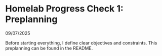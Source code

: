 # Homelab Progress Check 1: Preplanning
09/07/2025

Before starting everything, I define clear objectives and constraints. This preplanning can be found in the README.

